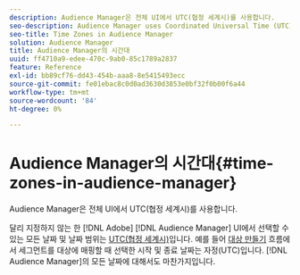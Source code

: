 ```yaml
---
description: Audience Manager은 전체 UI에서 UTC(협정 세계시)를 사용합니다.
seo-description: Audience Manager uses Coordinated Universal Time (UTC) across its entire UI.
seo-title: Time Zones in Audience Manager
solution: Audience Manager
title: Audience Manager의 시간대
uuid: ff4710a9-edee-470c-9ab0-85c1789a2837
feature: Reference
exl-id: bb89cf76-dd43-454b-aaa8-8e5415493ecc
source-git-commit: fe01ebac8c0d0ad3630d3853e0bf32f0b00f6a44
workflow-type: tm+mt
source-wordcount: '84'
ht-degree: 0%

---
```


# Audience Manager의 시간대{#time-zones-in-audience-manager}

Audience Manager은 전체 UI에서 UTC(협정 세계시)를 사용합니다.

달리 지정하지 않는 한 [!DNL Adobe] [!DNL Audience Manager] UI에서 선택할 수 있는 모든 날짜 및 날짜 범위는 [UTC(협정 세계시)](https://www.timeanddate.com/worldclock/timezone/utc)입니다. 예를 들어 [대상 만들기](../features/destinations/create-cookie-destination.md#segments-mapping) 흐름에서 세그먼트를 대상에 매핑할 때 선택한 시작 및 종료 날짜는 자정(UTC)입니다. [!DNL Audience Manager]의 모든 날짜에 대해서도 마찬가지입니다.
